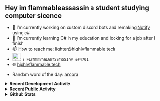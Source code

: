 ## Hey im flammableassassin a student studying computer sicence

- 🔭 I’m currently working on custom discord bots and remaking [Notify](https://github.com/flamableassassin/notify) using c#
- 🌱  I’m currently learning C# in my education and looking for a job after I finish
- 📫 How to reach me: [lighter@highlyflammable.tech](mailto:lighter@highlyflammable.tech?subject=Hello)
- <img src="https://discord.com/assets/2c21aeda16de354ba5334551a883b481.png" alt="drawing" width="25"/>: `♛ ᖴᒪᗩᙏᙏᗩᙖᒪᙓᗩSSᗩSSIᑎ® ♛#4701`
- 🌐 [highlyflammable.tech](highlyflammable.tech)

<!--START_SECTION:randomWord-->
- Random word of the day: [ancora](https://www.wordnik.com/words/ancora)
<!--END_SECTION:randomWord-->

<details>
  <summary><b>Recent Development Activity</b></summary>
    <br>

  <!--START_SECTION:waka-->
```text
JavaScript   15 hrs 12 mins  █████████████████████▓░░░   86.93 % 
Other        45 mins         █░░░░░░░░░░░░░░░░░░░░░░░░   04.35 % 
JSON         40 mins         █░░░░░░░░░░░░░░░░░░░░░░░░   03.83 % 
Docker       27 mins         ▓░░░░░░░░░░░░░░░░░░░░░░░░   02.66 % 
nesC         17 mins         ▒░░░░░░░░░░░░░░░░░░░░░░░░   01.62 % 
```
<!--END_SECTION:waka-->

</details>

<details>
  <summary><b>Recent Public Activity</b></summary>
    <br>

  <!--START_SECTION:activity-->
1. 🎉 Merged PR [#9](https://github.com/codedtogether/chip/pull/9) in [codedtogether/chip](https://github.com/codedtogether/chip)
2. 💪 Opened PR [#9](https://github.com/codedtogether/chip/pull/9) in [codedtogether/chip](https://github.com/codedtogether/chip)
3. 💪 Opened PR [#11](https://github.com/project-blurple/blurple-hammer/pull/11) in [project-blurple/blurple-hammer](https://github.com/project-blurple/blurple-hammer)
4. ❌ Closed PR [#9](https://github.com/flamableassassin/notify/pull/9) in [flamableassassin/notify](https://github.com/flamableassassin/notify)
5. ❌ Closed PR [#8](https://github.com/flamableassassin/notify/pull/8) in [flamableassassin/notify](https://github.com/flamableassassin/notify)
  <!--END_SECTION:activity-->

</details>

<details>
  <summary><b>Github Stats</b></summary>
    <br>

  ![My stats](https://github-readme-stats.vercel.app/api?username=flamableassassin&count_private=true&show_icons=true&theme=radical&title_color=88ff59)

</details>
